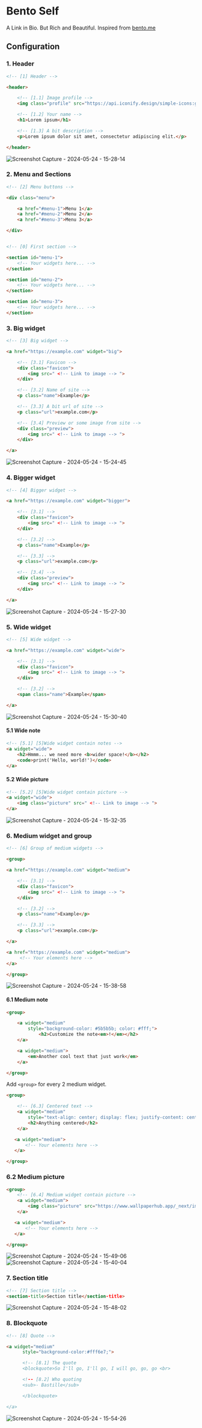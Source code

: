# Bento Self
A Link in Bio. But Rich and Beautiful. Inspired from [bento.me](https://bento.me/en/home)

## Configuration

### 1. Header

```html
<!-- [1] Header -->

<header>

    <!-- [1.1] Image profile -->
    <img class="profile" src="https://api.iconify.design/simple-icons:github.svg">

    <!-- [1.2] Your name -->
    <h1>Lorem ipsum</h1>

    <!-- [1.3] A bit description -->
    <p>Lorem ipsum dolor sit amet, consectetur adipiscing elit.</p>

</header>
```
![Screenshot Capture - 2024-05-24 - 15-28-14](https://github.com/LIGMATV/bento-self/assets/143163098/897d0fe9-81db-4185-8bf0-f97d1c4890fc)


### 2. Menu and Sections

```html
<!-- [2] Menu buttons -->

<div class="menu">

    <a href="#menu-1">Menu 1</a>
    <a href="#menu-2">Menu 2</a>
    <a href="#menu-3">Menu 3</a>

</div>


<!-- [0] First section -->

<section id="menu-1">
    <!-- Your widgets here... -->
</section>

<section id="menu-2">
    <!-- Your widgets here... -->
</section>

<section id="menu-3">
    <!-- Your widgets here... -->
</section>
```

### 3. Big widget

```html
<!-- [3] Big widget -->

<a href="https://example.com" widget="big">

    <!-- [3.1] Favicon -->
    <div class="favicon">
        <img src=" <!-- Link to image --> ">
    </div>

    <!-- [3.2] Name of site -->
    <p class="name">Example</p>

    <!-- [3.3] A bit url of site -->
    <p class="url">example.com</p>

    <!-- [3.4] Preview or some image from site -->
    <div class="preview">
        <img src=" <!-- Link to image --> ">
    </div>

</a>
```
![Screenshot Capture - 2024-05-24 - 15-24-45](https://github.com/LIGMATV/bento-self/assets/143163098/8a3533a7-e168-438f-8f61-93b02bf69b4b)

### 4. Bigger widget

```html
<!-- [4] Bigger widget -->

<a href="https://example.com" widget="bigger">

    <!-- [3.1] -->
    <div class="favicon">
        <img src=" <!-- Link to image --> ">
    </div>

    <!-- [3.2] -->
    <p class="name">Example</p>

    <!-- [3.3] -->
    <p class="url">example.com</p>

    <!-- [3.4] -->
    <div class="preview">
        <img src=" <!-- Link to image --> ">
    </div>

</a>
```
![Screenshot Capture - 2024-05-24 - 15-27-30](https://github.com/LIGMATV/bento-self/assets/143163098/9b235660-0a00-4acd-a18b-86278ef7b2b7)

### 5. Wide widget

```html
<!-- [5] Wide widget -->

<a href="https://example.com" widget="wide">

    <!-- [3.1] -->
    <div class="favicon">
        <img src=" <!-- Link to image --> ">
    </div>

    <!-- [3.2] -->
    <span class="name">Example</span>

</a>
```
![Screenshot Capture - 2024-05-24 - 15-30-40](https://github.com/LIGMATV/bento-self/assets/143163098/0d801533-c39a-4288-b32b-8800d22f5219)

#### 5.1 Wide note

```html
<!-- [5.1] [5]Wide widget contain notes -->
<a widget="wide">
    <h2>Hmmm... we need more <b>wider space!</b></h2>
    <code>print('Hello, world!')</code>
</a>
```

#### 5.2 Wide picture

```html
<!-- [5.2] [5]Wide widget contain picture -->
<a widget="wide">
    <img class="picture" src=" <!-- Link to image --> ">
</a>
```

![Screenshot Capture - 2024-05-24 - 15-32-35](https://github.com/LIGMATV/bento-self/assets/143163098/afe6fd81-4341-44b5-8ec5-e95c5ab9cfbc)

### 6. Medium widget and group

```html
<!-- [6] Group of medium widgets -->

<group>

<a href="https://example.com" widget="medium">

    <!-- [3.1] -->
    <div class="favicon">
        <img src=" <!-- Link to image --> ">
    </div>

    <!-- [3.2] -->
    <p class="name">Example</p>

    <!-- [3.3] -->
    <p class="url">example.com</p>

</a>

<a href="https://example.com" widget="medium">
     <!-- Your elements here -->
</a>

</group>
```
![Screenshot Capture - 2024-05-24 - 15-38-58](https://github.com/LIGMATV/bento-self/assets/143163098/2f5d3ea3-be10-4b67-b848-cb0418f30c0e)

#### 6.1 Medium note

```html
<group>

    <a widget="medium" 
        style="background-color: #5b5b5b; color: #fff;">
            <h2>Customize the note<em>!</em></h2>
    </a>

    <a widget="medium">
        <em>Another cool text that just work</em>
    </a>

</group>
```
Add ``<group>`` for every 2 medium widget.
```html
<group>

    <!-- [6.3] Centered text -->
    <a widget="medium" 
        style="text-align: center; display: flex; justify-content: center; align-items: center;">
        <h2>Anything centered</h2>
    </a>

   <a widget="medium">
       <!-- Your elements here -->
   </a>

</group>
```

### 6.2 Medium picture

```html
<group>
    <!-- [6.4] Medium widget contain picture -->
    <a widget="medium">
        <img class="picture" src="https://www.wallpaperhub.app/_next/image?url=https%3A%2F%2Fcdn.wallpaperhub.app%2Fcloudcache%2F8%2F4%2F8%2F1%2Ff%2Fa%2F8481fab1e7084e86dfd32b72ef6f0e6ef5af4fc7.jpg&w=1366&h=768&q=100">
    </a>

   <a widget="medium">
       <!-- Your elements here -->
   </a>

</group>
```

![Screenshot Capture - 2024-05-24 - 15-49-06](https://github.com/LIGMATV/bento-self/assets/143163098/68f0bf69-55e0-4ca0-992b-7eaf931b9454)
![Screenshot Capture - 2024-05-24 - 15-40-04](https://github.com/LIGMATV/bento-self/assets/143163098/00ab52b4-f447-4961-8ff5-9e617584d83c)


### 7. Section title

```html
<!-- [7] Section title -->
<section-title>Section title</section-title>
```
![Screenshot Capture - 2024-05-24 - 15-48-02](https://github.com/LIGMATV/bento-self/assets/143163098/808cae31-32e2-47d1-838e-3c24003d0c6a)

### 8. Blockquote

```html
<!-- [8] Quote -->

<a widget="medium"
      style="background-color:#fff6e7;">

      <!-- [8.1] The quote
      <blockquote>So I'll go, I'll go, I will go, go, go <br>

      <!-- [8.2] Who quoting
      <sub>- Bastille</sub>

      </blockquote>

</a>
```

![Screenshot Capture - 2024-05-24 - 15-54-26](https://github.com/LIGMATV/bento-self/assets/143163098/49325244-4734-43c6-b6f7-2c689975b1f9)
